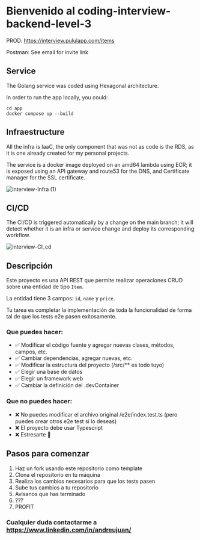 # Bienvenido al coding-interview-backend-level-3

PROD: https://interview.pululapp.com/items

Postman: See email for invite link

## Service

The Golang service was coded using Hexagonal architecture.

In order to run the app locally, you could:

```
cd app
docker compose up --build
```

## Infraestructure

All the infra is IaaC, the only component that was not as code is the RDS, as it is one already created for my personal projects.

The service is a docker image deployed on an amd64 lambda using ECR; it is exposed using an API gateway and route53 for the DNS, and Certificate manager for the SSL certificate.

![interview-Infra (1)](https://github.com/user-attachments/assets/18b21f9d-b5b0-42ea-a1c5-31ecf648d7fc)

## CI/CD

The CI/CD is triggered automatically by a change on the main branch; it will detect whether it is an infra or service change and deploy its corresponding workflow.

![interview-CI_cd](https://github.com/user-attachments/assets/2e0379ed-b480-45f8-bcfd-ebba61e258b5)

## Descripción
Este proyecto es una API REST que permite realizar operaciones CRUD sobre una entidad de tipo `Item`.

La entidad tiene 3 campos: `id`, `name` y `price`.

Tu tarea es completar la implementación de toda la funcionalidad de forma tal de que los tests e2e pasen exitosamente.

### Que puedes hacer: 
- ✅ Modificar el código fuente y agregar nuevas clases, métodos, campos, etc.
- ✅ Cambiar dependencias, agregar nuevas, etc.
- ✅ Modificar la estructura del proyecto (/src/** es todo tuyo)
- ✅ Elegir una base de datos
- ✅ Elegir un framework web
- ✅ Cambiar la definición del .devContainer


### Que **no** puedes hacer:
- ❌ No puedes modificar el archivo original /e2e/index.test.ts (pero puedes crear otros e2e test si lo deseas)
- ❌ El proyecto debe usar Typescript 
- ❌ Estresarte 🤗


## Pasos para comenzar
1. Haz un fork usando este repositorio como template
2. Clona el repositorio en tu máquina
3. Realiza los cambios necesarios para que los tests pasen
4. Sube tus cambios a tu repositorio
5. Avísanos que has terminado
6. ???
7. PROFIT

### Cualquier duda contactarme a https://www.linkedin.com/in/andreujuan/

